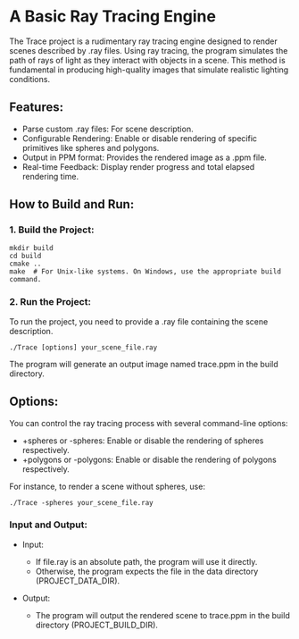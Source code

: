# A Basic Ray Tracing Engine

The Trace project is a rudimentary ray tracing engine designed to render scenes described by .ray files. Using ray tracing, the program simulates the path of rays of light as they interact with objects in a scene. This method is fundamental in producing high-quality images that simulate realistic lighting conditions.

## Features:
- Parse custom .ray files: For scene description.
- Configurable Rendering: Enable or disable rendering of specific primitives like spheres and polygons.
- Output in PPM format: Provides the rendered image as a .ppm file.
- Real-time Feedback: Display render progress and total elapsed rendering time.

## How to Build and Run:
### 1. Build the Project:

```
mkdir build
cd build
cmake ..
make  # For Unix-like systems. On Windows, use the appropriate build command.
```

### 2. Run the Project:
To run the project, you need to provide a .ray file containing the scene description.

```
./Trace [options] your_scene_file.ray
```

The program will generate an output image named trace.ppm in the build directory.

## Options:
You can control the ray tracing process with several command-line options:

- +spheres or -spheres: Enable or disable the rendering of spheres respectively.
- +polygons or -polygons: Enable or disable the rendering of polygons respectively.

For instance, to render a scene without spheres, use:

```
./Trace -spheres your_scene_file.ray
```

### Input and Output:
- Input:
  - If file.ray is an absolute path, the program will use it directly.
  - Otherwise, the program expects the file in the data directory (PROJECT_DATA_DIR).

- Output:
  - The program will output the rendered scene to trace.ppm in the build directory (PROJECT_BUILD_DIR).
